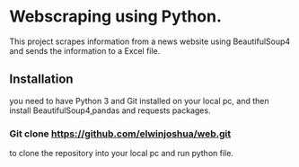# Webscraping using Python.
This project scrapes information from a news website using BeautifulSoup4 and sends the information to a Excel file.

## Installation
you need to have Python 3 and Git installed on your local pc, and then install BeautifulSoup4,pandas and requests packages.
### Git clone https://github.com/elwinjoshua/web.git
to clone the repository into your local pc and run python file.

